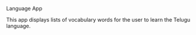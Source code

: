 Language App

     
This app displays lists of vocabulary words for the user to learn the Telugu language.
